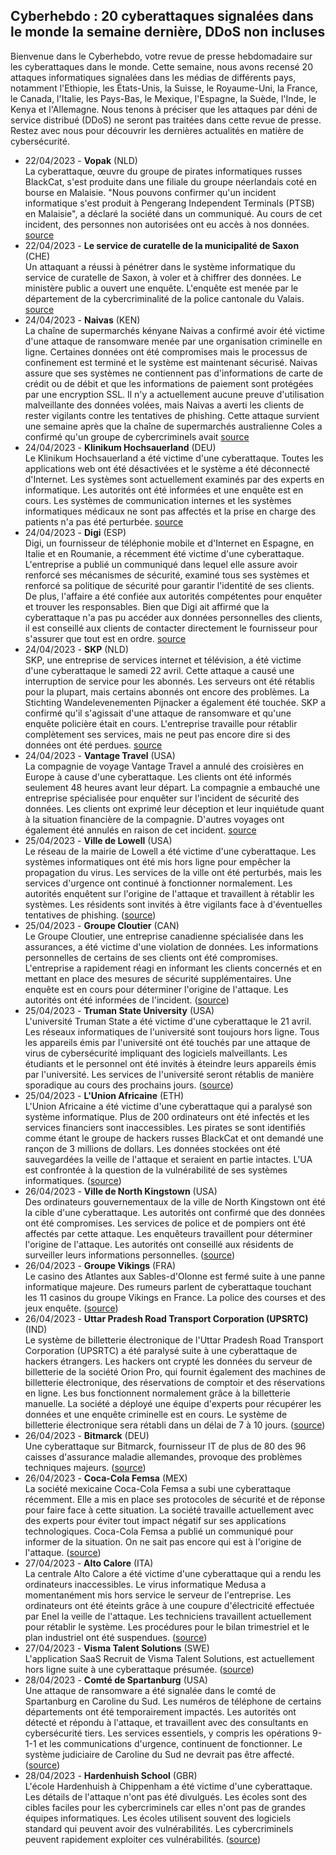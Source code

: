 ## Cyberhebdo : 20 cyberattaques signalées dans le monde la semaine dernière, DDoS non incluses
Bienvenue dans le Cyberhebdo, votre revue de presse hebdomadaire sur les cyberattaques dans le monde. Cette semaine, nous avons recensé 20 attaques informatiques signalées dans les médias de différents pays, notamment l'Ethiopie, les États-Unis, la Suisse, le Royaume-Uni, la France, le Canada, l'Italie, les Pays-Bas, le Mexique, l'Espagne, la Suède, l'Inde, le Kenya et l'Allemagne. Nous tenons à préciser que les attaques par déni de service distribué (DDoS) ne seront pas traitées dans cette revue de presse. Restez avec nous pour découvrir les dernières actualités en matière de cybersécurité.</p>
- 22/04/2023 - **Vopak** (NLD)<br/>La cyberattaque, œuvre du groupe de pirates informatiques russes BlackCat, s'est produite dans une filiale du groupe néerlandais coté en bourse en Malaisie. "Nous pouvons confirmer qu'un incident informatique s'est produit à Pengerang Independent Terminals (PTSB) en Malaisie", a déclaré la société dans un communiqué. Au cours de cet incident, des personnes non autorisées ont eu accès à nos données. [source](https://www.tijd.be/ondernemen/chemie/tankopslagbedrijf-vopak-getroffen-door-russische-cyberaanval/10462797.html)
- 22/04/2023 - **Le service de curatelle de la municipalité de Saxon** (CHE)<br/>Un attaquant a réussi à pénétrer dans le système informatique du service de curatelle de Saxon, à voler et à chiffrer des données. Le ministère public a ouvert une enquête. L'enquête est menée par le département de la cybercriminalité de la police cantonale du Valais. [source](https://www.polizeiwallis.ch/medienmitteilungen/saxon-cyberattacke-auf-die-vormundschaftsbehoerde/)
- 24/04/2023 - **Naivas** (KEN)<br/>La chaîne de supermarchés kényane Naivas a confirmé avoir été victime d'une attaque de ransomware menée par une organisation criminelle en ligne. Certaines données ont été compromises mais le processus de confinement est terminé et le système est maintenant sécurisé. Naivas assure que ses systèmes ne contiennent pas d'informations de carte de crédit ou de débit et que les informations de paiement sont protégées par une encryption SSL. Il n'y a actuellement aucune preuve d'utilisation malveillante des données volées, mais Naivas a averti les clients de rester vigilants contre les tentatives de phishing. Cette attaque survient une semaine après que la chaîne de supermarchés australienne Coles a confirmé qu'un groupe de cybercriminels avait [source](https://www.retail-insight-network.com/news/naivas-ransomware-attack-data/)
- 24/04/2023 - **Klinikum Hochsauerland** (DEU)<br/>Le Klinikum Hochsauerland a été victime d'une cyberattaque. Toutes les applications web ont été désactivées et le système a été déconnecté d'Internet. Les systèmes sont actuellement examinés par des experts en informatique. Les autorités ont été informées et une enquête est en cours. Les systèmes de communication internes et les systèmes informatiques médicaux ne sont pas affectés et la prise en charge des patients n'a pas été perturbée. [source](https://www.sauerlandkurier.de/hochsauerlandkreis/arnsberg/cyberangriff-auf-it-netz-des-klinikums-hochsauerland-ermittelungen-laufen-92233385.html)
- 24/04/2023 - **Digi** (ESP)<br/>Digi, un fournisseur de téléphonie mobile et d'Internet en Espagne, en Italie et en Roumanie, a récemment été victime d'une cyberattaque. L'entreprise a publié un communiqué dans lequel elle assure avoir renforcé ses mécanismes de sécurité, examiné tous ses systèmes et renforcé sa politique de sécurité pour garantir l'identité de ses clients. De plus, l'affaire a été confiée aux autorités compétentes pour enquêter et trouver les responsables. Bien que Digi ait affirmé que la cyberattaque n'a pas pu accéder aux données personnelles des clients, il est conseillé aux clients de contacter directement le fournisseur pour s'assurer que tout est en ordre. [source](https://news.eseuro.com/negocio/1583961.html)
- 24/04/2023 - **SKP** (NLD)<br/>SKP, une entreprise de services internet et télévision, a été victime d'une cyberattaque le samedi 22 avril. Cette attaque a causé une interruption de service pour les abonnés. Les serveurs ont été rétablis pour la plupart, mais certains abonnés ont encore des problèmes. La Stichting Wandelevenementen Pijnacker a également été touchée. SKP a confirmé qu'il s'agissait d'une attaque de ransomware et qu'une enquête policière était en cours. L'entreprise travaille pour rétablir complètement ses services, mais ne peut pas encore dire si des données ont été perdues. [source](https://www.telstar-online.nl/nieuws/actueel/144362/storing-skp-blijkt-cyberaanval)
- 24/04/2023 - **Vantage Travel** (USA)<br/>La compagnie de voyage Vantage Travel a annulé des croisières en Europe à cause d'une cyberattaque. Les clients ont été informés seulement 48 heures avant leur départ. La compagnie a embauché une entreprise spécialisée pour enquêter sur l'incident de sécurité des données. Les clients ont exprimé leur déception et leur inquiétude quant à la situation financière de la compagnie. D'autres voyages ont également été annulés en raison de cet incident. [source](https://www.cbsnews.com/boston/news/vantage-travel-cancels-trips-blames-data-security-incident/)
- 25/04/2023 - **Ville de Lowell** (USA)<br/>Le réseau de la mairie de Lowell a été victime d'une cyberattaque. Les systèmes informatiques ont été mis hors ligne pour empêcher la propagation du virus. Les services de la ville ont été perturbés, mais les services d'urgence ont continué à fonctionner normalement. Les autorités enquêtent sur l'origine de l'attaque et travaillent à rétablir les systèmes. Les résidents sont invités à être vigilants face à d'éventuelles tentatives de phishing. (<a href="https://www.lowellsun.com/2023/04/25/cyber-attack-on-lowell-city-halls-network/">source</a>)</li>
- 25/04/2023 - **Groupe Cloutier** (CAN)<br/>Le Groupe Cloutier, une entreprise canadienne spécialisée dans les assurances, a été victime d'une violation de données. Les informations personnelles de certains de ses clients ont été compromises. L'entreprise a rapidement réagi en informant les clients concernés et en mettant en place des mesures de sécurité supplémentaires. Une enquête est en cours pour déterminer l'origine de l'attaque. Les autorités ont été informées de l'incident. (<a href="https://www.finance-investissement.com/nouvelles/actualites/le-groupe-cloutier-confronte-a-une-violation-de-donnees/">source</a>)</li>
- 25/04/2023 - **Truman State University** (USA)<br/>L'université Truman State a été victime d'une cyberattaque le 21 avril. Les réseaux informatiques de l'université sont toujours hors ligne. Tous les appareils émis par l'université ont été touchés par une attaque de virus de cybersécurité impliquant des logiciels malveillants. Les étudiants et le personnel ont été invités à éteindre leurs appareils émis par l'université. Les services de l'université seront rétablis de manière sporadique au cours des prochains jours. (<a href="https://www.kbia.org/missouri-news/2023-04-25/truman-state-university-works-to-restore-services-after-reported-cyberattack">source</a>)</li>
- 25/04/2023 - **L'Union Africaine** (ETH)<br/>L'Union Africaine a été victime d'une cyberattaque qui a paralysé son système informatique. Plus de 200 ordinateurs ont été infectés et les services financiers sont inaccessibles. Les pirates se sont identifiés comme étant le groupe de hackers russes BlackCat et ont demandé une rançon de 3 millions de dollars. Les données stockées ont été sauvegardées la veille de l'attaque et seraient en partie intactes. L'UA est confrontée à la question de la vulnérabilité de ses systèmes informatiques. (<a href="https://www.lemonde.fr/afrique/article/2023/04/25/vent-de-panique-a-l-union-africaine-apres-une-nouvelle-cyberattaque_6170976_3212.html">source</a>)</li>
- 26/04/2023 - **Ville de North Kingstown** (USA)<br/>Des ordinateurs gouvernementaux de la ville de North Kingstown ont été la cible d'une cyberattaque. Les autorités ont confirmé que des données ont été compromises. Les services de police et de pompiers ont été affectés par cette attaque. Les enquêteurs travaillent pour déterminer l'origine de l'attaque. Les autorités ont conseillé aux résidents de surveiller leurs informations personnelles. (<a href="https://turnto10.com/i-team/ask-alison/cyberattack-north-kingstown-rhode-island-government-computers-financial-software-upgrade-backup-system-financial-personal-data">source</a>)</li>
- 26/04/2023 - **Groupe Vikings** (FRA)<br/>Le casino des Atlantes aux Sables-d'Olonne est fermé suite à une panne informatique majeure. Des rumeurs parlent de cyberattaque touchant les 11 casinos du groupe Vikings en France. La police des courses et des jeux enquête. (<a href="https://actu.fr/pays-de-la-loire/les-sables-d-olonne_85194/vendee-les-raisons-de-la-fermeture-de-ce-casino-depuis-dimanche_59219207.html">source</a>)</li>
- 26/04/2023 - **Uttar Pradesh Road Transport Corporation (UPSRTC)** (IND)<br/>Le système de billetterie électronique de l'Uttar Pradesh Road Transport Corporation (UPSRTC) a été paralysé suite à une cyberattaque de hackers étrangers. Les hackers ont crypté les données du serveur de billetterie de la société Orion Pro, qui fournit également des machines de billetterie électronique, des réservations de comptoir et des réservations en ligne. Les bus fonctionnent normalement grâce à la billetterie manuelle. La société a déployé une équipe d'experts pour récupérer les données et une enquête criminelle est en cours. Le système de billetterie électronique sera rétabli dans un délai de 7 à 10 jours. (<a href="http://www.uniindia.com/cyber-attack-hits-ticketing-service-of-upsrtc/north/news/2960340.html">source</a>)</li>
- 26/04/2023 - **Bitmarck** (DEU)<br/>Une cyberattaque sur Bitmarck, fournisseur IT de plus de 80 des 96 caisses d'assurance maladie allemandes, provoque des problèmes techniques majeurs. (<a href="https://t3n.de/news/bitmarck-krankenkassen-cyberangriff-1548963/">source</a>)</li>
- 26/04/2023 - **Coca-Cola Femsa** (MEX)<br/>La société mexicaine Coca-Cola Femsa a subi une cyberattaque récemment. Elle a mis en place ses protocoles de sécurité et de réponse pour faire face à cette situation. La société travaille actuellement avec des experts pour éviter tout impact négatif sur ses applications technologiques. Coca-Cola Femsa a publié un communiqué pour informer de la situation. On ne sait pas encore qui est à l'origine de l'attaque. (<a href="https://www.jornada.com.mx/notas/2023/04/26/economia/coca-cola-femsa-reporta-que-sufrio-ataque-cibernetico/">source</a>)</li>
- 27/04/2023 - **Alto Calore** (ITA)<br/>La centrale Alto Calore a été victime d'une cyberattaque qui a rendu les ordinateurs inaccessibles. Le virus informatique Medusa a momentanément mis hors service le serveur de l'entreprise. Les ordinateurs ont été éteints grâce à une coupure d'électricité effectuée par Enel la veille de l'attaque. Les techniciens travaillent actuellement pour rétablir le système. Les procédures pour le bilan trimestriel et le plan industriel ont été suspendues. (<a href="https://www.ilmattino.it/avellino/alto_calore_attacco_hacker_centrale_avellino-7367723.html">source</a>)</li>
- 27/04/2023 - **Visma Talent Solutions** (SWE)<br/>L'application SaaS Recruit de Visma Talent Solutions, est actuellement hors ligne suite à une cyberattaque présumée. (<a href="https://www.molndalsposten.se/nyheter/efter-misstankt-cyberattack-visma-recruit-ligger-nere.19b42616-8f4b-494d-923f-47f62b0db48e">source</a>)</li>
- 28/04/2023 - **Comté de Spartanburg** (USA)<br/>Une attaque de ransomware a été signalée dans le comté de Spartanburg en Caroline du Sud. Les numéros de téléphone de certains départements ont été temporairement impactés. Les autorités ont détecté et répondu à l'attaque, et travaillent avec des consultants en cybersécurité tiers. Les services essentiels, y compris les opérations 9-1-1 et les communications d'urgence, continuent de fonctionner. Le système judiciaire de Caroline du Sud ne devrait pas être affecté. (<a href="https://www.wyff4.com/article/south-carolina-ransomware-attack-spartanburg-county/43725703">source</a>)</li>
- 28/04/2023 - **Hardenhuish School** (GBR)<br/>L'école Hardenhuish à Chippenham a été victime d'une cyberattaque. Les détails de l'attaque n'ont pas été divulgués. Les écoles sont des cibles faciles pour les cybercriminels car elles n'ont pas de grandes équipes informatiques. Les écoles utilisent souvent des logiciels standard qui peuvent avoir des vulnérabilités. Les cybercriminels peuvent rapidement exploiter ces vulnérabilités. (<a href="https://www.bbc.com/news/uk-england-wiltshire-65411450">source</a>)</li>
